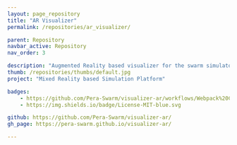 ```yaml
---
layout: page_repository
title: "AR Visualizer"
permalink: /repositories/ar_visualizer/

parent: Repository
navbar_active: Repository
nav_order: 3

description: "Augmented Reality based visualizer for the swarm simulator"
thumb: /repositories/thumbs/default.jpg
project: "Mixed Reality based Simulation Platform"

badges:
    - https://github.com/Pera-Swarm/visualizer-ar/workflows/Webpack%20CI/badge.svg
    - https://img.shields.io/badge/License-MIT-blue.svg

github: https://github.com/Pera-Swarm/visualizer-ar/
gh_page: https://pera-swarm.github.io/visualizer-ar/

---
```

